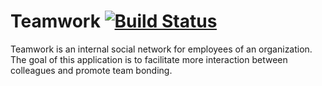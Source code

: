 Teamwork [![Build Status](https://travis-ci.com/miami78/Teamwork-backend.svg?branch=development)](https://travis-ci.com/miami78/Teamwork-backend)
========
Teamwork is an internal social network for employees of an organization. The goal of this application is to facilitate more interaction between colleagues and promote team bonding.

